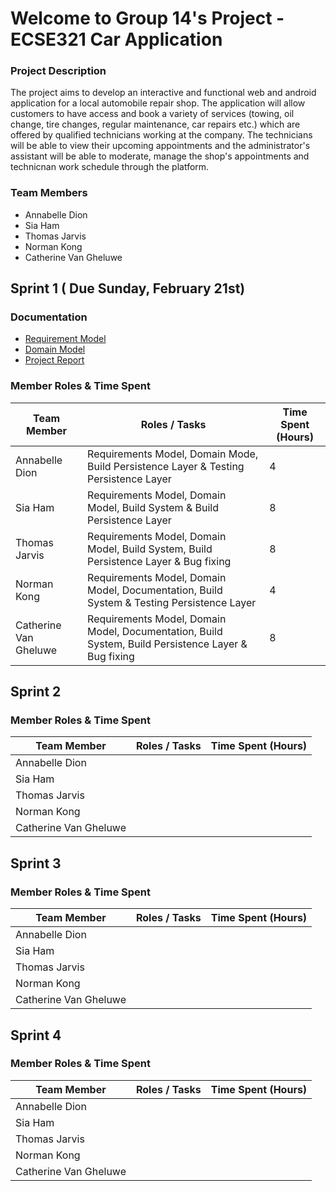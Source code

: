 
# Welcome to Group 14's Project - ECSE321 Car Application

### Project Description
The project aims to develop an interactive and functional web and android application for a local automobile repair shop. The application will allow customers to
have access and book a variety of services (towing, oil change, tire changes, regular maintenance, car repairs etc.) which are offered by qualified technicians working at the company. The technicians will be able to view their upcoming appointments and the administrator's assistant will be able to moderate, manage the shop's appointments and technicnan work schedule through the platform.
### Team Members
- Annabelle Dion
- Sia Ham
- Thomas Jarvis
- Norman Kong
- Catherine Van Gheluwe 

## Sprint 1 ( Due Sunday, February 21st)
 ### Documentation
 - [Requirement Model](https://github.com/McGill-ECSE321-Winter2021/project-group-07/wiki/Requirements-Model-(requirements-&-use-case))
 - [Domain Model](https://github.com/McGill-ECSE321-Winter2021/project-group-07/wiki/Domain-Model-Iterations)
 - [Project Report](https://github.com/McGill-ECSE321-Winter2021/project-group-07/wiki/Project-Report-(-Sprint-1))

  ### Member Roles & Time Spent
 | Team Member | Roles / Tasks | Time Spent (Hours)|
 | ------------|---------------| ------------------|
 |Annabelle Dion|     Requirements Model, Domain Mode, Build Persistence Layer & Testing Persistence Layer         | 4                  |
 |Sia Ham       |      Requirements Model, Domain Model, Build System & Build Persistence Layer        |           8        |
 |Thomas Jarvis|      Requirements Model, Domain Model, Build System, Build Persistence Layer & Bug fixing       | 8                |
 |Norman Kong |       Requirements Model, Domain Model, Documentation, Build System & Testing Persistence Layer        |                4  |
 |Catherine Van Gheluwe|  Requirements Model, Domain Model, Documentation, Build System, Build Persistence Layer & Bug fixing    |        8         |
 
## Sprint 2 

  ### Member Roles & Time Spent
 | Team Member | Roles / Tasks | Time Spent (Hours)|
 | ------------|---------------| ------------------|
 |Annabelle Dion|               |                   |
 |Sia Ham       |              |                   |
 |Thomas Jarvis|               |                  |
 |Norman Kong |                |                  |
 |Catherine Van Gheluwe|       |                  |
 
 ## Sprint 3 

  ### Member Roles & Time Spent
 | Team Member | Roles / Tasks | Time Spent (Hours)|
 | ------------|---------------| ------------------|
 |Annabelle Dion|               |                   |
 |Sia Ham       |              |                   |
 |Thomas Jarvis|               |                  |
 |Norman Kong |                |                  |
 |Catherine Van Gheluwe|       |                  |
 
  ## Sprint 4 

  ### Member Roles & Time Spent
 | Team Member | Roles / Tasks | Time Spent (Hours)|
 | ------------|---------------| ------------------|
 |Annabelle Dion|               |                   |
 |Sia Ham       |              |                   |
 |Thomas Jarvis|               |                  |
 |Norman Kong |                |                  |
 |Catherine Van Gheluwe|       |                  |
